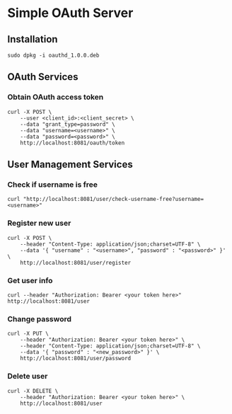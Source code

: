 # Simple OAuth Server

## Installation
```
sudo dpkg -i oauthd_1.0.0.deb
```

## OAuth Services
### Obtain OAuth access token
```
curl -X POST \
    --user <client_id>:<client_secret> \
    --data "grant_type=password" \
    --data "username=<username>" \
    --data "password=<password>" \
    http://localhost:8081/oauth/token
```

## User Management Services
### Check if username is free
```
curl "http://localhost:8081/user/check-username-free?username=<username>"
```

### Register new user
```
curl -X POST \
    --header "Content-Type: application/json;charset=UTF-8" \
    --data '{ "username" : "<username>", "password" : "<password>" }' \
    http://localhost:8081/user/register
```

### Get user info
```
curl --header "Authorization: Bearer <your token here>" http://localhost:8081/user
```

### Change password
```
curl -X PUT \
    --header "Authorization: Bearer <your token here>" \
    --header "Content-Type: application/json;charset=UTF-8" \
    --data '{ "password" : "<new_password>" }' \
    http://localhost:8081/user/password
```

### Delete user
```
curl -X DELETE \
    --header "Authorization: Bearer <your token here>" \
    http://localhost:8081/user
```

